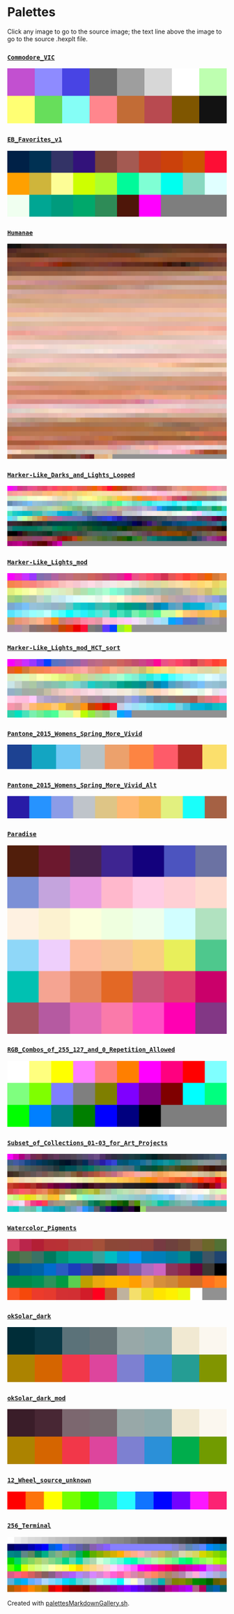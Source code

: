 # Palettes

Click any image to go to the source image; the text line above the image to go to the source .hexplt file.

### [`Commodore_VIC`](Commodore_VIC.hexplt)

[ ![Commodore_VIC.png](Commodore_VIC.png) ](Commodore_VIC.png)

### [`EB_Favorites_v1`](EB_Favorites_v1.hexplt)

[ ![EB_Favorites_v1.png](EB_Favorites_v1.png) ](EB_Favorites_v1.png)

### [`Humanae`](Humanae.hexplt)

[ ![Humanae.png](Humanae.png) ](Humanae.png)

### [`Marker-Like_Darks_and_Lights_Looped`](Marker-Like_Darks_and_Lights_Looped.hexplt)

[ ![Marker-Like_Darks_and_Lights_Looped.png](Marker-Like_Darks_and_Lights_Looped.png) ](Marker-Like_Darks_and_Lights_Looped.png)

### [`Marker-Like_Lights_mod`](Marker-Like_Lights_mod.hexplt)

[ ![Marker-Like_Lights_mod.png](Marker-Like_Lights_mod.png) ](Marker-Like_Lights_mod.png)

### [`Marker-Like_Lights_mod_HCT_sort`](Marker-Like_Lights_mod_HCT_sort.hexplt)

[ ![Marker-Like_Lights_mod_HCT_sort.png](Marker-Like_Lights_mod_HCT_sort.png) ](Marker-Like_Lights_mod_HCT_sort.png)

### [`Pantone_2015_Womens_Spring_More_Vivid`](Pantone_2015_Womens_Spring_More_Vivid.hexplt)

[ ![Pantone_2015_Womens_Spring_More_Vivid.png](Pantone_2015_Womens_Spring_More_Vivid.png) ](Pantone_2015_Womens_Spring_More_Vivid.png)

### [`Pantone_2015_Womens_Spring_More_Vivid_Alt`](Pantone_2015_Womens_Spring_More_Vivid_Alt.hexplt)

[ ![Pantone_2015_Womens_Spring_More_Vivid_Alt.png](Pantone_2015_Womens_Spring_More_Vivid_Alt.png) ](Pantone_2015_Womens_Spring_More_Vivid_Alt.png)

### [`Paradise`](Paradise.hexplt)

[ ![Paradise.png](Paradise.png) ](Paradise.png)

### [`RGB_Combos_of_255_127_and_0_Repetition_Allowed`](RGB_Combos_of_255_127_and_0_Repetition_Allowed.hexplt)

[ ![RGB_Combos_of_255_127_and_0_Repetition_Allowed.png](RGB_Combos_of_255_127_and_0_Repetition_Allowed.png) ](RGB_Combos_of_255_127_and_0_Repetition_Allowed.png)

### [`Subset_of_Collections_01-03_for_Art_Projects`](Subset_of_Collections_01-03_for_Art_Projects.hexplt)

[ ![Subset_of_Collections_01-03_for_Art_Projects.png](Subset_of_Collections_01-03_for_Art_Projects.png) ](Subset_of_Collections_01-03_for_Art_Projects.png)

### [`Watercolor_Pigments`](Watercolor_Pigments.hexplt)

[ ![Watercolor_Pigments.png](Watercolor_Pigments.png) ](Watercolor_Pigments.png)

### [`okSolar_dark`](okSolar_dark.hexplt)

[ ![okSolar_dark.png](okSolar_dark.png) ](okSolar_dark.png)

### [`okSolar_dark_mod`](okSolar_dark_mod.hexplt)

[ ![okSolar_dark_mod.png](okSolar_dark_mod.png) ](okSolar_dark_mod.png)

### [`12_Wheel_source_unknown`](12_Wheel_source_unknown.hexplt)

[ ![12_Wheel_source_unknown.png](12_Wheel_source_unknown.png) ](12_Wheel_source_unknown.png)

### [`256_Terminal`](256_Terminal.hexplt)

[ ![256_Terminal.png](256_Terminal.png) ](256_Terminal.png)

Created with [palettesMarkdownGallery.sh](https://github.com/earthbound19/_ebDev/blob/master/scripts/imgAndVideo/palettesMarkdownGallery.sh).